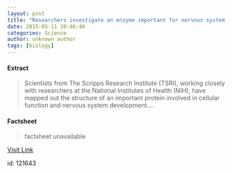 ```yaml
---
layout: post
title: "Researchers investigate an enzyme important for nervous system health"
date: 2015-05-11 20:46:40
categories: Science
author: unknown author
tags: [biology]
---
```



#### Extract
>Scientists from The Scripps Research Institute (TSRI), working closely with researchers at the National Institutes of Health (NIH), have mapped out the structure of an important protein involved in cellular function and nervous system development....

#### Factsheet
>factsheet unavailable

[Visit Link](http://phys.org/news350581587.html)

id:  121643
